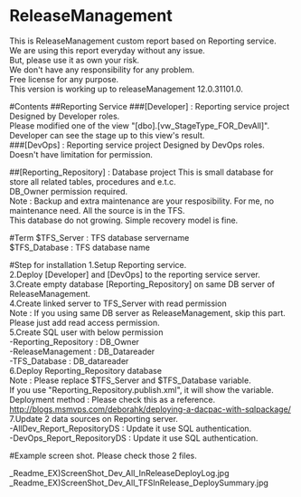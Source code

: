 # ReleaseManagement

This is ReleaseManagement custom report based on Reporting service.<br>
We are using this report everyday without any issue.<br>
But, please use it as own your risk.<br>
We don't have any responsibility for any problem.<br>
Free license for any purpose.<br>
This version is working up to releaseManagement 12.0.31101.0.

#Contents
##Reporting Service
###[Developer] : Reporting service project
Designed by Developer roles.<br>
Please modified one of the view "[dbo].[vw_StageType_FOR_DevAll]".<br>
Developer can see the stage up to this view's result.<br>
###[DevOps] : Reporting service project
Designed by DevOps roles.<br>
Doesn't have limitation for permission.<br>

##[Reporting_Repository] : Database project
This is small database for store all related tables, procedures and e.t.c.<br>
DB_Owner permission required.<br>
Note : Backup and extra maintenance are your resposibility. For me, no maintenance need. All the source is in the TFS.<br>
This database do not growing. Simple recovery model is fine.<br>

#Term
$TFS_Server : TFS database servername<br>
$TFS_Database : TFS database name

#Step for installation
1.Setup Reporting service.<br>
2.Deploy [Developer] and [DevOps] to the reporting service server.<br>
3.Create empty database [Reporting_Repository] on same DB server of ReleaseManagement.<br>
4.Create linked server to TFS_Server with read permission<br>
Note : If you using same DB server as ReleaseManagement, skip this part. Please just add read access permission.<br>
5.Create SQL user with below permission<br>
-Reporting_Repository : DB_Owner<br>
-ReleaseManagement : DB_Datareader<br>
-TFS_Database : DB_datareader<br>
6.Deploy Reporting_Repository database<br>
Note : Please replace $TFS_Server and $TFS_Database variable.<Br>
If you use "Reporting_Repository.publish.xml", it will show the variable.<br>
Deployment method : Please check this as a reference. http://blogs.msmvps.com/deborahk/deploying-a-dacpac-with-sqlpackage/<br>
7.Update 2 data sources on Reporting server.<br>
-AllDev_Report_RepositoryDS : Update it use SQL authentication.<br>
-DevOps_Report_RepositoryDS : Update it use SQL authentication.<br>

#Example screen shot.
Please check those 2 files.

_Readme_EX)ScreenShot_Dev_All_InReleaseDeployLog.jpg
_Readme_EX)ScreenShot_Dev_All_TFSInRelease_DeploySummary.jpg
